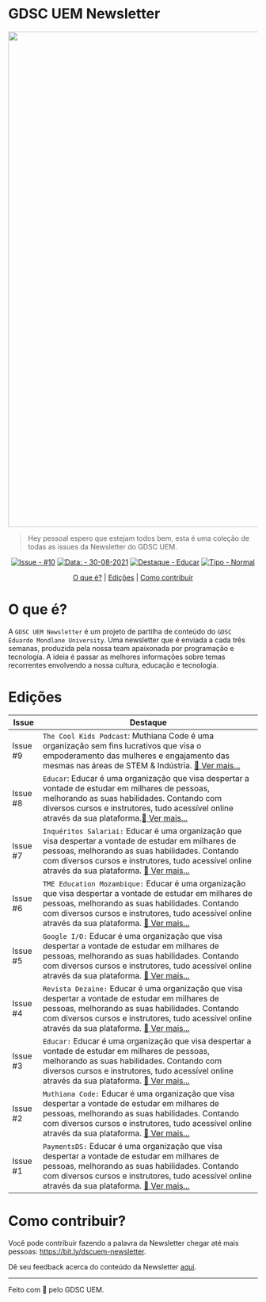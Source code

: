   <h1 align="left">
    GDSC UEM Newsletter
  </h1>
  
 <img src="https://user-images.githubusercontent.com/50568515/130362231-2d2f81a1-e3a5-48bf-8923-308ab0ac80eb.png" width="1000px" /> 


> Hey pessoal espero que estejam todos bem, esta é uma coleção de todas as issues da Newsletter do GDSC UEM.

<span align="center">

[![Issue - #10](https://img.shields.io/badge/Issue-%2310-2ea44f)](https://https://github.com/DSC-Eduardo-Mondlane-University/newsletter/tree/main/2021/)
[![Data: - 30-08-2021](https://img.shields.io/badge/Data%3A-30--08--2021-brightgreen)](https://https://github.com/DSC-Eduardo-Mondlane-University/newsletter/tree/main/2021/)
[![Destaque - Educar](https://img.shields.io/badge/Destaque-Educar-yellow)](https://https://github.com/DSC-Eduardo-Mondlane-University/newsletter/tree/main/2021/) [![Tipo  - Normal](https://img.shields.io/badge/Tipo_-Normal-blue)](https://https://github.com/DSC-Eduardo-Mondlane-University/newsletter/tree/main/2021/)

</span>
<p align="center">
<a href="#o-que-é">O que é?</a> |
<a href="#edições">Edições</a> |
<a href="#como-contribuir">Como contribuir</a>
</p>

# O que é?
A `GDSC UEM Newsletter` é um projeto de partilha de conteúdo do `GDSC Eduardo Mondlane University`. Uma newsletter que é enviada a cada três semanas, produzida pela nossa team apaixonada por programação e tecnologia. A ideia é passar as melhores informações sobre temas recorrentes envolvendo a nossa cultura, educação e tecnologia.

# Edições
Issue|Destaque| 
--------|----------------- 
Issue #9 | `The Cool Kids Podcast`: Muthiana Code é uma organização sem fins lucrativos que visa o empoderamento das mulheres e engajamento das mesmas nas áreas de STEM & Indústria. [📎 Ver mais...](https://github.com/DSC-Eduardo-Mondlane-University/newsletter/tree/main/2021/issue-1)
Issue #8 | `Educar`: Educar é uma organização que visa despertar a vontade de estudar em milhares de pessoas, melhorando as suas habilidades. Contando com diversos cursos e instrutores, tudo acessível online através da sua plataforma.[📎 Ver mais...](https://github.com/DSC-Eduardo-Mondlane-University/newsletter/tree/main/2021/issue-1)
Issue #7 | `Inquéritos Salariai:` Educar é uma organização que visa despertar a vontade de estudar em milhares de pessoas, melhorando as suas habilidades. Contando com diversos cursos e instrutores, tudo acessível online através da sua plataforma. [📎 Ver mais...](https://github.com/DSC-Eduardo-Mondlane-University/newsletter/tree/main/2021/issue-1)
Issue #6 | `TME Education Mozambique:` Educar é uma organização que visa despertar a vontade de estudar em milhares de pessoas, melhorando as suas habilidades. Contando com diversos cursos e instrutores, tudo acessível online através da sua plataforma.  [📎 Ver mais...](https://github.com/DSC-Eduardo-Mondlane-University/newsletter/tree/main/2021/issue-1)
Issue #5 | `Google I/O:` Educar é uma organização que visa despertar a vontade de estudar em milhares de pessoas, melhorando as suas habilidades. Contando com diversos cursos e instrutores, tudo acessível online através da sua plataforma. [📎 Ver mais...](https://github.com/DSC-Eduardo-Mondlane-University/newsletter/tree/main/2021/issue-1)
Issue #4 | `Revista Dezaine:` Educar é uma organização que visa despertar a vontade de estudar em milhares de pessoas, melhorando as suas habilidades. Contando com diversos cursos e instrutores, tudo acessível online através da sua plataforma.  [📎 Ver mais...](https://github.com/DSC-Eduardo-Mondlane-University/newsletter/tree/main/2021/issue-1) 
Issue #3 | `Educar:` Educar é uma organização que visa despertar a vontade de estudar em milhares de pessoas, melhorando as suas habilidades. Contando com diversos cursos e instrutores, tudo acessível online através da sua plataforma. [📎 Ver mais...](https://github.com/DSC-Eduardo-Mondlane-University/newsletter/tree/main/2021/issue-1)
Issue #2 | `Muthiana Code:` Educar é uma organização que visa despertar a vontade de estudar em milhares de pessoas, melhorando as suas habilidades. Contando com diversos cursos e instrutores, tudo acessível online através da sua plataforma. [📎 Ver mais...](https://github.com/DSC-Eduardo-Mondlane-University/newsletter/tree/main/2021/issue-1)
Issue #1 | `PaymentsDS:` Educar é uma organização que visa despertar a vontade de estudar em milhares de pessoas, melhorando as suas habilidades. Contando com diversos cursos e instrutores, tudo acessível online através da sua plataforma. [📎 Ver mais...](https://github.com/DSC-Eduardo-Mondlane-University/newsletter/tree/main/2021/issue-1)
# Como contribuir?
Você pode contribuir fazendo a palavra da Newsletter chegar até mais pessoas: https://bit.ly/dscuem-newsletter.

Dê seu feedback acerca do conteúdo da Newsletter [aqui](https://bit.ly/dscnewsletter-feedback).

---
Feito com 💙 pelo GDSC UEM.
